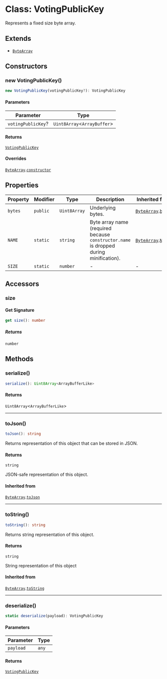 # Class: VotingPublicKey

Represents a fixed size byte array.

## Extends

- [`ByteArray`](../../../../core/classes/ByteArray.md)

## Constructors

### new VotingPublicKey()

```ts
new VotingPublicKey(votingPublicKey?): VotingPublicKey
```

#### Parameters

| Parameter | Type |
| ------ | ------ |
| `votingPublicKey`? | `Uint8Array`&lt;`ArrayBuffer`&gt; |

#### Returns

[`VotingPublicKey`](VotingPublicKey.md)

#### Overrides

[`ByteArray`](../../../../core/classes/ByteArray.md).[`constructor`](../../../../core/classes/ByteArray.md#constructors)

## Properties

| Property | Modifier | Type | Description | Inherited from |
| ------ | ------ | ------ | ------ | ------ |
| <a id="bytes"></a> `bytes` | `public` | `Uint8Array` | Underlying bytes. | [`ByteArray`](../../../../core/classes/ByteArray.md).[`bytes`](../../../../core/classes/ByteArray.md#bytes) |
| <a id="name"></a> `NAME` | `static` | `string` | Byte array name (required because `constructor.name` is dropped during minification). | [`ByteArray`](../../../../core/classes/ByteArray.md).[`NAME`](../../../../core/classes/ByteArray.md#name) |
| <a id="size"></a> `SIZE` | `static` | `number` | - | - |

## Accessors

### size

#### Get Signature

```ts
get size(): number
```

##### Returns

`number`

## Methods

### serialize()

```ts
serialize(): Uint8Array<ArrayBufferLike>
```

#### Returns

`Uint8Array`&lt;`ArrayBufferLike`&gt;

***

### toJson()

```ts
toJson(): string
```

Returns representation of this object that can be stored in JSON.

#### Returns

`string`

JSON-safe representation of this object.

#### Inherited from

[`ByteArray`](../../../../core/classes/ByteArray.md).[`toJson`](../../../../core/classes/ByteArray.md#tojson)

***

### toString()

```ts
toString(): string
```

Returns string representation of this object.

#### Returns

`string`

String representation of this object

#### Inherited from

[`ByteArray`](../../../../core/classes/ByteArray.md).[`toString`](../../../../core/classes/ByteArray.md#tostring)

***

### deserialize()

```ts
static deserialize(payload): VotingPublicKey
```

#### Parameters

| Parameter | Type |
| ------ | ------ |
| `payload` | `any` |

#### Returns

[`VotingPublicKey`](VotingPublicKey.md)
